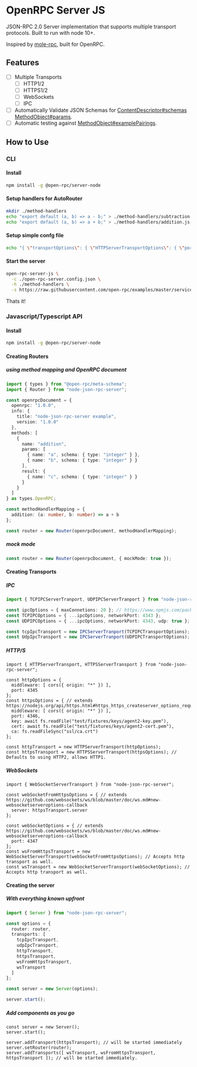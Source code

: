 # OpenRPC Server JS

JSON-RPC 2.0 Server implementation that supports multiple transport protocols. Built to run with node 10+.

Inspired by [mole-rpc](https://github.com/koorchik/node-mole-rpc), built for OpenRPC.

## Features

 - [ ] Multiple Transports
   - [ ] HTTP1/2
   - [ ] HTTPS1/2
   - [ ] WebSockets
   - [ ] IPC
 - [ ] Automatically Validate JSON Schemas for [ContentDescriptor#schemas](https://spec.open-rpc.org/#content-descriptor-schema) [MethodObject#params](https://spec.open-rpc.org/#method-result).
 - [ ] Automatic testing against [MethodObject#examplePairings](https://spec.open-rpc.org/#method-example-pairings).

## How to Use

### CLI

#### Install

```bash
npm install -g @open-rpc/server-node
```

#### Setup handlers for AutoRouter

```bash
mkdir ./method-handlers
echo "export default (a, b) => a - b;" > ./method-handlers/subtraction.js
echo "export default (a, b) => a + b;" > ./method-handlers/addition.js
```

#### Setup simple confg file

```bash
echo "{ \"transportOptions\": { \"HTTPServerTransportOptions\": { \"port\": 8080 } } }" > open-rpc-server.config.json
```

#### Start the server
```bash
open-rpc-server-js \
  -c ./open-rpc-server.config.json \
  -h ./method-handlers \
  -s https://raw.githubusercontent.com/open-rpc/examples/master/service-descriptions/simple-math-openrpc.json
```

Thats it!

### Javascript/Typescript API

#### Install

```bash
npm install -g @open-rpc/server-node
```

#### Creating Routers

##### using method mapping and OpenRPC document

```typescript
import { types } from "@open-rpc/meta-schema";
import { Router } from "node-json-rpc-server";

const openrpcDocument = {
  openrpc: "1.0.0",
  info: {
    title: "node-json-rpc-server example",
    version: "1.0.0"
  },
  methods: [
    {
      name: "addition",
      params: [
        { name: "a", schema: { type: "integer" } },
        { name: "b", schema: { type: "integer" } }
      ],
      result: {
        { name: "c", schema: { type: "integer" } }
      }
    }
  ]
} as types.OpenRPC;

const methodHandlerMapping = {
  addition: (a: number, b: number) => a + b
};

const router = new Router(openrpcDocument, methodHandlerMapping);
```

##### mock mode

```typescript
const router = new Router(openrpcDocument, { mockMode: true });
```

#### Creating Transports

##### IPC

```typescript
import { TCPIPCServerTranport, UDPIPCServerTranport } from "node-json-rpc-server";

const ipcOptions = { maxConnetions: 20 }; // https://www.npmjs.com/package/node-ipc#ipc-config
const TCPIPCOptions = { ...ipcOptions, networkPort: 4343 };
const UDPIPCOptions = { ...ipcOptions, networkPort: 4343, udp: true };

const tcpIpcTransport = new IPCServerTranport(TCPIPCTransportOptions);
const UdpIpcTransport = new IPCServerTranport(UDPIPCTransportOptions);
```

##### HTTP/S

```
import { HTTPServerTransport, HTTPSServerTransport } from "node-json-rpc-server";

const httpOptions = {
  middleware: [ cors({ origin: "*" }) ],
  port: 4345
};
const httpsOptions = { // extends https://nodejs.org/api/https.html#https_https_createserver_options_requestlistener
  middleware: [ cors({ origin: "*" }) ],
  port: 4346,
  key: await fs.readFile("test/fixtures/keys/agent2-key.pem"),
  cert: await fs.readFile("test/fixtures/keys/agent2-cert.pem"),
  ca: fs.readFileSync("ssl/ca.crt")
};

const httpTransport = new HTTPServerTransport(httpOptions);
const httpsTransport = new HTTPSServerTransport(httpsOptions); // Defaults to using HTTP2, allows HTTP1.
```

##### WebSockets

```
import { WebSocketServerTransport } from "node-json-rpc-server";

const webSocketFromHttpsOptions = { // extends https://github.com/websockets/ws/blob/master/doc/ws.md#new-websocketserveroptions-callback
  server: httpsTransport.server
};

const webSocketOptions = { // extends https://github.com/websockets/ws/blob/master/doc/ws.md#new-websocketserveroptions-callback
  port: 4347
};
const wsFromHttpsTransport = new WebSocketServerTransport(webSocketFromHttpsOptions); // Accepts http transport as well.
const wsTransport = new WebSocketServerTransport(webSocketOptions); // Accepts http transport as well.
```

#### Creating the server

##### With everything known upfront

```typescript
import { Server } from "node-json-rpc-server";

const options = {
  router: router,
  transports: [
    tcpIpcTransport,
    udpIpcTransport,
    httpTransport,
    httpsTransport,
    wsFromHttpsTransport,
    wsTransport
  ]
};

const server = new Server(options);

server.start();
```

##### Add components as you go
```
const server = new Server();
server.start();

server.addTransport(httpsTransport); // will be started immediately
server.setRouter(router);
server.addTransports([ wsTransport, wsFromHttpsTransport, httpsTransport ]); // will be started immediately.
```
